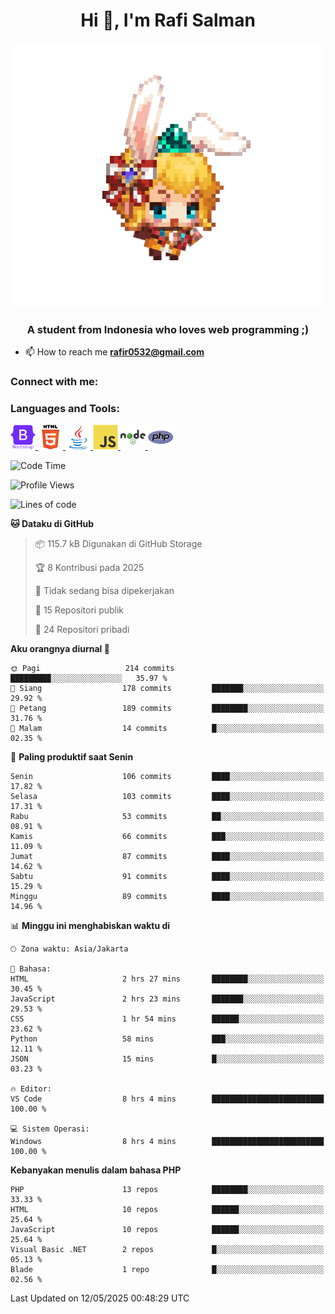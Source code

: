 <h1 align="center">Hi 👋, I'm Rafi Salman</h1>
<img src="img/lp.gif" /> 
<h3 align="center">A student from Indonesia who loves web programming ;)</h3>

- 📫 How to reach me **rafir0532@gmail.com**

<h3 align="left">Connect with me:</h3>
<p align="left">
</p>

<h3 align="left">Languages and Tools:</h3>
<p align="left"> <a href="https://getbootstrap.com" target="_blank" rel="noreferrer"> <img src="https://raw.githubusercontent.com/devicons/devicon/master/icons/bootstrap/bootstrap-plain-wordmark.svg" alt="bootstrap" width="40" height="40"/> </a> <a href="https://www.w3.org/html/" target="_blank" rel="noreferrer"> <img src="https://raw.githubusercontent.com/devicons/devicon/master/icons/html5/html5-original-wordmark.svg" alt="html5" width="40" height="40"/> </a> <a href="https://www.java.com" target="_blank" rel="noreferrer"> <img src="https://raw.githubusercontent.com/devicons/devicon/master/icons/java/java-original.svg" alt="java" width="40" height="40"/> </a> <a href="https://developer.mozilla.org/en-US/docs/Web/JavaScript" target="_blank" rel="noreferrer"> <img src="https://raw.githubusercontent.com/devicons/devicon/master/icons/javascript/javascript-original.svg" alt="javascript" width="40" height="40"/> </a> <a href="https://nodejs.org" target="_blank" rel="noreferrer"> <img src="https://raw.githubusercontent.com/devicons/devicon/master/icons/nodejs/nodejs-original-wordmark.svg" alt="nodejs" width="40" height="40"/> </a> <a href="https://www.php.net" target="_blank" rel="noreferrer"> <img src="https://raw.githubusercontent.com/devicons/devicon/master/icons/php/php-original.svg" alt="php" width="40" height="40"/> </a> </p>

<!--START_SECTION:waka-->
![Code Time](http://img.shields.io/badge/Code%20Time-398%20hrs%2017%20mins-blue)

![Profile Views](http://img.shields.io/badge/Profil%20dilihat-10-blue)

![Lines of code](https://img.shields.io/badge/Sejak%20Hello%20World%20aku%20telah%20menulis-1.8%20million%20baris%20kode-blue)

**🐱 Dataku di GitHub** 

> 📦 115.7 kB Digunakan di GitHub Storage 
 > 
> 🏆 8 Kontribusi pada 2025
 > 
> 🚫 Tidak sedang bisa dipekerjakan
 > 
> 📜 15 Repositori publik 
 > 
> 🔑 24 Repositori pribadi 
 > 
**Aku orangnya diurnal 🐤** 

```text
🌞 Pagi                   214 commits         █████████░░░░░░░░░░░░░░░░   35.97 % 
🌆 Siang                  178 commits         ███████░░░░░░░░░░░░░░░░░░   29.92 % 
🌃 Petang                 189 commits         ████████░░░░░░░░░░░░░░░░░   31.76 % 
🌙 Malam                  14 commits          █░░░░░░░░░░░░░░░░░░░░░░░░   02.35 % 
```
📅 **Paling produktif saat Senin** 

```text
Senin                    106 commits         ████░░░░░░░░░░░░░░░░░░░░░   17.82 % 
Selasa                   103 commits         ████░░░░░░░░░░░░░░░░░░░░░   17.31 % 
Rabu                     53 commits          ██░░░░░░░░░░░░░░░░░░░░░░░   08.91 % 
Kamis                    66 commits          ███░░░░░░░░░░░░░░░░░░░░░░   11.09 % 
Jumat                    87 commits          ████░░░░░░░░░░░░░░░░░░░░░   14.62 % 
Sabtu                    91 commits          ████░░░░░░░░░░░░░░░░░░░░░   15.29 % 
Minggu                   89 commits          ████░░░░░░░░░░░░░░░░░░░░░   14.96 % 
```


📊 **Minggu ini menghabiskan waktu di** 

```text
🕑︎ Zona waktu: Asia/Jakarta

💬 Bahasa: 
HTML                     2 hrs 27 mins       ████████░░░░░░░░░░░░░░░░░   30.45 % 
JavaScript               2 hrs 23 mins       ███████░░░░░░░░░░░░░░░░░░   29.53 % 
CSS                      1 hr 54 mins        ██████░░░░░░░░░░░░░░░░░░░   23.62 % 
Python                   58 mins             ███░░░░░░░░░░░░░░░░░░░░░░   12.11 % 
JSON                     15 mins             █░░░░░░░░░░░░░░░░░░░░░░░░   03.23 % 

🔥 Editor: 
VS Code                  8 hrs 4 mins        █████████████████████████   100.00 % 

💻 Sistem Operasi: 
Windows                  8 hrs 4 mins        █████████████████████████   100.00 % 
```

**Kebanyakan menulis dalam bahasa PHP** 

```text
PHP                      13 repos            ████████░░░░░░░░░░░░░░░░░   33.33 % 
HTML                     10 repos            ██████░░░░░░░░░░░░░░░░░░░   25.64 % 
JavaScript               10 repos            ██████░░░░░░░░░░░░░░░░░░░   25.64 % 
Visual Basic .NET        2 repos             █░░░░░░░░░░░░░░░░░░░░░░░░   05.13 % 
Blade                    1 repo              █░░░░░░░░░░░░░░░░░░░░░░░░   02.56 % 
```




 Last Updated on 12/05/2025 00:48:29 UTC
<!--END_SECTION:waka-->
